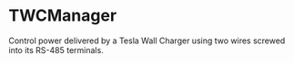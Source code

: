 # TWCManager
Control power delivered by a Tesla Wall Charger using two wires screwed into its RS-485 terminals.
